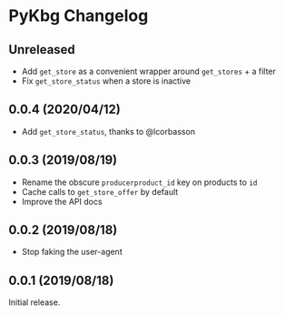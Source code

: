 # PyKbg Changelog

## Unreleased
* Add `get_store` as a convenient wrapper around `get_stores` + a filter
* Fix `get_store_status` when a store is inactive

## 0.0.4 (2020/04/12)
* Add `get_store_status`, thanks to @lcorbasson

## 0.0.3 (2019/08/19)
* Rename the obscure `producerproduct_id` key on products to `id`
* Cache calls to `get_store_offer` by default
* Improve the API docs

## 0.0.2 (2019/08/18)
* Stop faking the user-agent

## 0.0.1 (2019/08/18)
Initial release.
